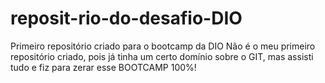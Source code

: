 # reposit-rio-do-desafio-DIO
Primeiro repositório criado para o bootcamp da DIO
Não é o meu primeiro repositório criado, pois já tinha um certo domínio sobre o GIT, mas assisti tudo e fiz para zerar esse BOOTCAMP 100%!
